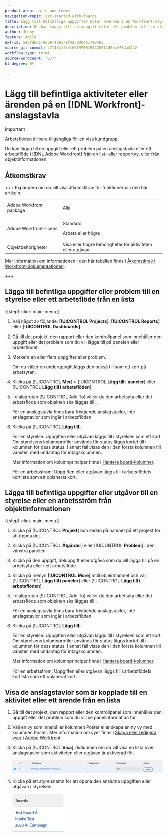 ```yaml
---
product-area: agile-and-teams
navigation-topic: get-started-with-boards
title: Lägg till befintliga uppgifter eller ärenden i en Workfront-styrelse
description: Du kan lägga till en uppgift eller ett problem till en styrelse i Adobe Workfront från en list- eller rapportvy.
author: Jenny
feature: Agile
exl-id: 5e6fd681-8068-4091-9f42-0364b17e0465
source-git-commit: c711541f3e166f9700195420711d95ce782a44b2
workflow-type: tm+mt
source-wordcount: '577'
ht-degree: 0%

---
```


# Lägg till befintliga aktiviteter eller ärenden på en [!DNL Workfront]-anslagstavla

>[!IMPORTANT]
>
>Arbetsflöden är bara tillgängliga för en viss kundgrupp.

Du kan lägga till en uppgift eller ett problem på en anslagstavla eller ett arbetsflöde i [!DNL Adobe Workfront] från en list- eller rapportvy, eller från objektinformationen.

## Åtkomstkrav

+++ Expandera om du vill visa åtkomstkrav för funktionerna i den här artikeln.

<table style="table-layout:auto">
 <col>
 <col>
 <tbody>
  <tr>
   <td role="rowheader">Adobe Workfront package</td>
   <td> <p>Alla</p> </td>
  </tr>
  <tr>
   <td role="rowheader">Adobe Workfront-licens</td>
   <td>
   <p>Standard</p> 
   <p>Arbeta eller högre</p>
   </td>
  </tr>
  <tr>
   <td role="rowheader">Objektbehörigheter</td>
   <td>Visa eller högre behörigheter för aktiviteten eller utgåvan </td>
  </tr>
 </tbody>
</table>

Mer information om informationen i den här tabellen finns i [Åtkomstkrav i Workfront-dokumentationen](/help/quicksilver/administration-and-setup/add-users/access-levels-and-object-permissions/access-level-requirements-in-documentation.md).

+++

## Lägga till befintliga uppgifter eller problem till en styrelse eller ett arbetsflöde från en lista

{{step1-click-main-menu}}

1. Välj något av följande: **[!UICONTROL Projects]**, **[!UICONTROL Reports]** eller **[!UICONTROL Dashboards]**.
1. Gå till det projekt, den rapport eller den kontrollpanel som innehåller den uppgift eller det problem som du vill lägga till på panelen eller arbetsflödet.
1. Markera en eller flera uppgifter eller problem.

   Om du väljer en underuppgift läggs den också till som ett kort på arbetsytan.

1. Klicka på [!UICONTROL **Mer**] > [!UICONTROL **Lägg till i paneler**] eller [!UICONTROL **Lägg till i arbetsflöden**].
1. I dialogrutan [!UICONTROL Add To] väljer du den arbetsyta eller det arbetsflöde som objekten ska läggas till i.

   För en anslagstavla finns bara fristående anslagstavlor, inte anslagstavlor som ingår i arbetsflöden.

1. Klicka på [!UICONTROL **Lägg till**].

   För en styrelse: Uppgiften eller utgåvan läggs till i styrelsen som ett kort. Om styrelsens kolumnprofiler används för status läggs kortet till i kolumnen för dess status. I annat fall visas den i den första kolumnen till vänster, med undantag för intagskolumnen.

   Mer information om kolumnprinciper finns i [Hantera board-kolumner](/help/quicksilver/agile/get-started-with-boards/manage-board-columns.md).

   För en arbetsström: Uppgiften eller utgåvan läggs till i arbetsflödets kortlista som ett oplanerat kort.

## Lägga till befintliga uppgifter eller utgåvor till en styrelse eller en arbetsström från objektinformationen

{{step1-click-main-menu}}

1. Klicka på [!UICONTROL **Projekt**] och sedan på namnet på ett projekt för att öppna det.
1. Klicka på [!UICONTROL **Åtgärder**] eller [!UICONTROL **Problem**] i den vänstra panelen.
1. Klicka på den uppgift, deluppgift eller utgåva som du vill lägga till på en arbetsyta eller i ett arbetsflöde.
1. Klicka på menyn **[!UICONTROL More]** intill objektnamnet och välj [!UICONTROL **Lägg till i paneler**] eller [!UICONTROL **Lägg till i arbetsflöden**].
1. I dialogrutan [!UICONTROL Add To] väljer du den arbetsyta eller det arbetsflöde som objekten ska läggas till i.

   För en anslagstavla finns bara fristående anslagstavlor, inte anslagstavlor som ingår i arbetsflöden.

1. Klicka på [!UICONTROL **Lägg till**].

   För en styrelse: Uppgiften eller utgåvan läggs till i styrelsen som ett kort. Om styrelsens kolumnprofiler används för status läggs kortet till i kolumnen för dess status. I annat fall visas den i den första kolumnen till vänster, med undantag för intagskolumnen.

   Mer information om kolumnprinciper finns i [Hantera board-kolumner](/help/quicksilver/agile/get-started-with-boards/manage-board-columns.md).

   För en arbetsström: Uppgiften eller utgåvan läggs till i arbetsflödets kortlista som ett oplanerat kort.

## Visa de anslagstavlor som är kopplade till en aktivitet eller ett ärende från en lista

1. Gå till det projekt, den rapport eller den kontrollpanel som innehåller den uppgift eller det problem som du vill se panelinformation för.
1. Välj en vy som innehåller kolumnen Poster eller skapa en ny vy med kolumnen Poster.
Mer information om vyer finns i [Skapa eller redigera vyer i Adobe Workfront](/help/quicksilver/reports-and-dashboards/reports/reporting-elements/create-edit-views.md).
1. Klicka på [!UICONTROL **Visa**] i kolumnen om du vill visa en lista över anslagstavlor som aktiviteten eller utgåvan är aktiverad för.

   ![Visa ritytor i kolumn](assets/show-boards-in-column.png)

1. Klicka på ett styrelsnamn för att öppna den anslutna uppgiften eller utgåvan i styrelsen.

   ![Välj en anslagstavla](assets/select-board-in-column.png)

